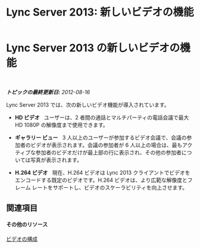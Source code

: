 ﻿---
title: 'Lync Server 2013: 新しいビデオの機能'
TOCTitle: 新しいビデオの機能
ms:assetid: c5d7ef57-cda7-456e-b263-c78179991b79
ms:mtpsurl: https://technet.microsoft.com/ja-jp/library/JJ205246(v=OCS.15)
ms:contentKeyID: 48273538
ms.date: 05/19/2016
mtps_version: v=OCS.15
ms.translationtype: HT
---

# Lync Server 2013 の新しいビデオの機能

 

_**トピックの最終更新日:** 2012-08-16_

Lync Server 2013 では、次の新しいビデオ機能が導入されています。

  - **HD ビデオ**   ユーザーは、2 者間の通話とマルチパーティの電話会議で最大 HD 1080P の解像度まで使用できます。

  - **ギャラリー ビュー**   3 人以上のユーザーが参加するビデオ会議で、会議の参加者のビデオが表示されます。会議の参加者が 6 人以上の場合は、最もアクティブな参加者のビデオだけが最上部の行に表示され、その他の参加者については写真が表示されます。

  - **H.264 ビデオ**   現在、H.264 ビデオは Lync 2013 クライアントでビデオをエンコードする既定のビデオです。H.264 ビデオは、より広範な解像度とフレーム レートをサポートし、ビデオのスケーラビリティを向上させます。

## 関連項目

#### その他のリソース

[ビデオの構成](lync-server-2013-planning-and-deploying-video.md)

